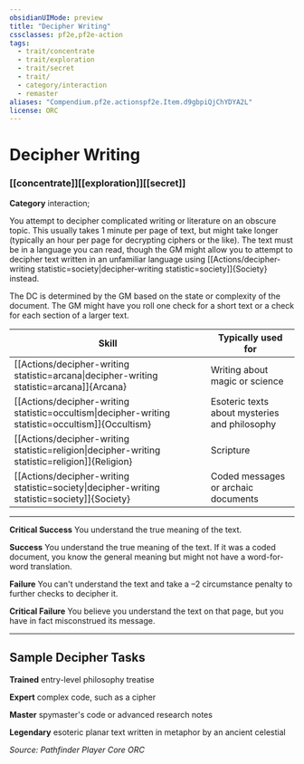 ```yaml
---
obsidianUIMode: preview
title: "Decipher Writing"
cssclasses: pf2e,pf2e-action
tags:
  - trait/concentrate
  - trait/exploration
  - trait/secret
  - trait/
  - category/interaction
  - remaster
aliases: "Compendium.pf2e.actionspf2e.Item.d9gbpiQjChYDYA2L"
license: ORC
---
```

# Decipher Writing

### [[concentrate]][[exploration]][[secret]]

**Category** interaction; 




You attempt to decipher complicated writing or literature on an obscure topic. This usually takes 1 minute per page of text, but might take longer (typically an hour per page for decrypting ciphers or the like). The text must be in a language you can read, though the GM might allow you to attempt to decipher text written in an unfamiliar language using [[Actions/decipher-writing statistic=society|decipher-writing statistic=society]]{Society} instead.

The DC is determined by the GM based on the state or complexity of the document. The GM might have you roll one check for a short text or a check for each section of a larger text.

  

| Skill | Typically used for |
| --- | --- |
| [[Actions/decipher-writing statistic=arcana\|decipher-writing statistic=arcana]]{Arcana} | Writing about magic or science |
| [[Actions/decipher-writing statistic=occultism\|decipher-writing statistic=occultism]]{Occultism} | Esoteric texts about mysteries and philosophy |
| [[Actions/decipher-writing statistic=religion\|decipher-writing statistic=religion]]{Religion} | Scripture |
| [[Actions/decipher-writing statistic=society\|decipher-writing statistic=society]]{Society} | Coded messages or archaic documents |

* * *

**Critical Success** You understand the true meaning of the text.

**Success** You understand the true meaning of the text. If it was a coded document, you know the general meaning but might not have a word-for-word translation.

**Failure** You can't understand the text and take a –2 circumstance penalty to further checks to decipher it.

**Critical Failure** You believe you understand the text on that page, but you have in fact misconstrued its message.

* * *

## Sample Decipher Tasks

**Trained** entry-level philosophy treatise

**Expert** complex code, such as a cipher

**Master** spymaster's code or advanced research notes

**Legendary** esoteric planar text written in metaphor by an ancient celestial

*Source: Pathfinder Player Core*
*ORC*